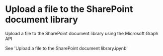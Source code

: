 # Upload a file to the SharePoint document library
Upload a file to the SharePoint document library using the Microsoft Graph API

See 'Upload a file to the SharePoint document library.ipynb'

